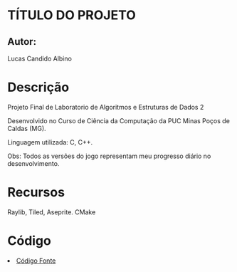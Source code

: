 # TÍTULO DO PROJETO

## Autor:

Lucas Candido Albino

# Descrição

Projeto Final de Laboratorio de Algoritmos e Estruturas de Dados 2 

Desenvolvido no Curso de Ciência da Computação da PUC Minas Poços de Caldas (MG).

Linguagem utilizada: C, C++.

Obs: Todos as versões do jogo representam meu progresso diário no desenvolvimento.

# Recursos

Raylib, Tiled, Aseprite.
CMake

# Código

<li><a href="src/README.md"> Código Fonte</a></li>

